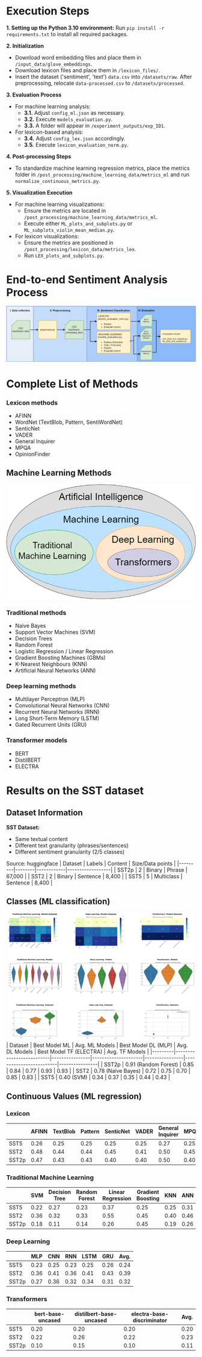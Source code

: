 # Execution Steps
**1. Setting up the Python 3.10 environment:** Run `pip install -r requirements.txt` to install all required packages.

**2. Initialization**
   - Download word embedding files and place them in `/input_data/glove_embeddings`.
   - Download lexicon files and place them in `/lexicon_files/`.
   - Insert the dataset ('sentiment', 'text') `data.csv` into `/datasets/raw`. After preprocessing, relocate `data-processed.csv` to `/datasets/processed`.

**3. Evaluation Process**
   - For machine learning analysis:
     - **3.1.** Adjust `config_ml.json` as necessary.
     - **3.2.** Execute `models_evaluation.py`.
     - **3.3.** A folder will appear in `/experiment_outputs/exp_ID1`.
   - For lexicon-based analysis:
     - **3.4.** Adjust `config_lex.json` accordingly.
     - **3.5.** Execute `lexicon_evaluation_norm.py`.

**4. Post-processing Steps**
   - To standardize machine learning regression metrics, place the metrics folder in `/post_processing/machine_learning_data/metrics_ml` and run `normalize_continuous_metrics.py`.

**5. Visualization Execution**
   - For machine learning visualizations:
     - Ensure the metrics are located in `/post_processing/machine_learning_data/metrics_ml`.
     - Execute either `ML_plots_and_subplots.py` or `ML_subplots_violin_mean_median.py`.
   - For lexicon visualizations:
     - Ensure the metrics are positioned in `/post_processing/lexicon_data/metrics_lex`.
     - Run `LEX_plots_and_subplots.py`.

# End-to-end Sentiment Analysis Process
![Sentiment Analysis Process](SA_Process.png)

# Complete List of Methods
### Lexicon methods 
  - AFINN
  - WordNet (TextBlob, Pattern, SentiWordNet)
  - SenticNet
  - VADER
  - General Inquirer
  - MPQA
  - OpinionFinder


## Machine Learning Methods
![AI hierarchy](images/AI_hierarchy.png)

### Traditional methods
  - Naive Bayes
  - Support Vector Machines (SVM)
  - Decision Trees
  - Random Forest
  - Logistic Regression / Linear Regression
  - Gradient Boosting Machines (GBMs)
  - K-Nearest Neighbours (KNN)
  - Artificial Neural Networks (ANN)

### Deep learning methods
  - Multilayer Perceptron (MLP)
  - Convolutional Neural Networks (CNN)
  - Recurrent Neural Networks (RNN)
  - Long Short-Term Memory (LSTM)
  - Gated Recurrent Units (GRU)

### Transformer models 
  - BERT
  - DistilBERT
  - ELECTRA

# Results on the SST dataset
## Dataset Information
**SST Dataset:**
  - Same textual content
  - Different text granularity (phrases/sentences)
  - Different sentiment granularity (2/5 classes)

Source: huggingface
| Dataset | Labels | Content    | Size/Data points |
|---------|--------|------------|------------------|
| SST2p   | 2      | Binary     | Phrase           | 67,000 |
| SST2    | 2      | Binary     | Sentence         | 8,400  |
| SST5    | 5      | Multiclass | Sentence         | 8,400  |



## Classes (ML classification)
![AI hierarchy](images/All_ML_classification.png)
| Dataset | Best Model ML            | Avg. ML Models | Best Model DL (MLP) | Avg. DL Models | Best Model TF (ELECTRA) | Avg. TF Models |
|---------|--------------------------|----------------|---------------------|----------------|-------------------------|----------------|
| SST2p   | 0.91 (Random Forest)     | 0.85           | 0.84                | 0.77           | 0.93                    | 0.93           |
| SST2    | 0.78 (Naïve Bayes)       | 0.72           | 0.75                | 0.70           | 0.85                    | 0.83           |
| SST5    | 0.40 (SVM)               | 0.34           | 0.37                | 0.35           | 0.44                    | 0.43           |

## Continuous Values (ML regression)
### Lexicon
|       | AFINN | TextBlob | Pattern | SenticNet | VADER | General Inquirer | MPQA | OpinionFinder | SentiWordNet | Avg. |
|-------|-------|----------|---------|-----------|-------|------------------|------|---------------|--------------|------|
| SST5  | 0.26  | 0.25     | 0.25    | 0.25      | 0.25  | 0.27             | 0.25 | 0.26          | 0.27         | 0.26 |
| SST2  | 0.48  | 0.44     | 0.44    | 0.45      | 0.41  | 0.50             | 0.45 | 0.47          | 0.48         | 0.46 |
| SST2p | 0.47  | 0.43     | 0.43    | 0.40      | 0.40  | 0.50             | 0.40 | 0.44          | 0.47         | 0.44 |

### Traditional Machine Learning
|       | SVM  | Decision Tree | Random Forest | Linear Regression | Gradient Boosting | KNN  | ANN  | Avg. |
|-------|------|---------------|---------------|-------------------|-------------------|------|------|------|
| SST5  | 0.22 | 0.27          | 0.23          | 0.37              | 0.25              | 0.25 | 0.31 | 0.27 |
| SST2  | 0.36 | 0.32          | 0.33          | 0.55              | 0.45              | 0.40 | 0.46 | 0.40 |
| SST2p | 0.18 | 0.11          | 0.14          | 0.26              | 0.45              | 0.19 | 0.26 | 0.21 |

### Deep Learning
|       | MLP  | CNN  | RNN  | LSTM | GRU  | Avg. |
|-------|------|------|------|------|------|------|
| SST5  | 0.23 | 0.25 | 0.23 | 0.25 | 0.26 | 0.24 |
| SST2  | 0.36 | 0.41 | 0.36 | 0.41 | 0.43 | 0.39 |
| SST2p | 0.27 | 0.36 | 0.32 | 0.34 | 0.31 | 0.32 |

### Transformers
|       | bert-base-uncased | distilbert-base-uncased | electra-base-discriminator | Avg. |
|-------|-------------------|-------------------------|----------------------------|------|
| SST5  | 0.20              | 0.20                    | 0.20                       | 0.20 |
| SST2  | 0.22              | 0.26                    | 0.22                       | 0.23 |
| SST2p | 0.10              | 0.15                    | 0.10                       | 0.11 |

